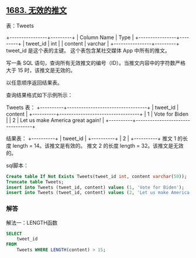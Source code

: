 ## [1683. 无效的推文](https://leetcode-cn.com/problems/invalid-tweets/)

表：Tweets

+----------------+---------+
| Column Name    | Type    |
+----------------+---------+
| tweet_id       | int     |
| content        | varchar |
+----------------+---------+
tweet_id 是这个表的主键。
这个表包含某社交媒体 App 中所有的推文。


写一条 SQL 语句，查询所有无效推文的编号（ID）。当推文内容中的字符数严格大于 15 时，该推文是无效的。

以任意顺序返回结果表。

查询结果格式如下示例所示：

 

Tweets 表：
+----------+----------------------------------+
| tweet_id | content                          |
+----------+----------------------------------+
| 1        | Vote for Biden                   |
| 2        | Let us make America great again! |
+----------+----------------------------------+

结果表：
+----------+
| tweet_id |
+----------+
| 2        |
+----------+
推文 1 的长度 length = 14。该推文是有效的。
推文 2 的长度 length = 32。该推文是无效的。

sql脚本：

```sql
Create table If Not Exists Tweets(tweet_id int, content varchar(50));
Truncate table Tweets;
insert into Tweets (tweet_id, content) values (1, 'Vote for Biden');
insert into Tweets (tweet_id, content) values (2, 'Let us make America great again!');
```

### 解答

解法一：LENGTH函数

```sql
SELECT
	tweet_id
FROM
	Tweets WHERE LENGTH(content) > 15;
```

